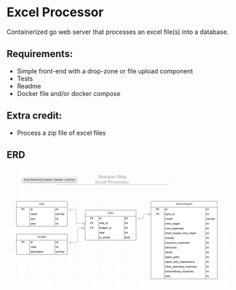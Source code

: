 # Excel Processor

Containerized go web server that processes an excel file(s) into a database.

## Requirements:

- Simple front-end with a drop-zone or file upload component
- Tests
- Readme
- Docker file and/or docker compose

## Extra credit:

- Process a zip file of excel files

## ERD

![erd](./erd.png)
